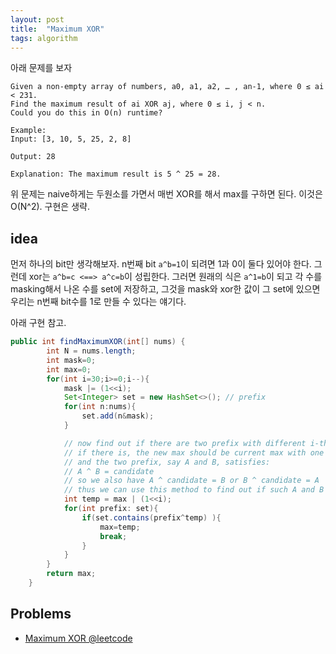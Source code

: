 ```yaml
---
layout: post
title:  "Maximum XOR"
tags: algorithm
---
```


아래 문제를 보자

```
Given a non-empty array of numbers, a0, a1, a2, … , an-1, where 0 ≤ ai < 231.
Find the maximum result of ai XOR aj, where 0 ≤ i, j < n.
Could you do this in O(n) runtime?

Example:
Input: [3, 10, 5, 25, 2, 8]

Output: 28

Explanation: The maximum result is 5 ^ 25 = 28.

```

위 문제는 naive하게는 두원소를 가면서 매번 XOR를 해서 max를 구하면 된다. 이것은 O(N^2). 구현은 생략.

## idea

먼저 하나의 bit만 생각해보자. n번째 bit `a^b=1`이 되려면 1과 0이 둘다 있어야 한다. 그런데 xor는 `a^b=c <==> a^c=b`이 성립한다. 그러면 원래의 식은 `a^1=b`이 되고 각 수를 masking해서 나온 수를 set에 저장하고, 그것을 mask와 xor한 값이 그 set에 있으면 우리는 n번째 bit수를 1로 만들 수 있다는 얘기다.

아래 구현 참고.


```java
public int findMaximumXOR(int[] nums) {
        int N = nums.length;
        int mask=0;
        int max=0;
        for(int i=30;i>=0;i--){
            mask |= (1<<i);
            Set<Integer> set = new HashSet<>(); // prefix
            for(int n:nums){
                set.add(n&mask);
            }

            // now find out if there are two prefix with different i-th bit
            // if there is, the new max should be current max with one 1 bit at i-th position, which is candidate
            // and the two prefix, say A and B, satisfies:
            // A ^ B = candidate
            // so we also have A ^ candidate = B or B ^ candidate = A
            // thus we can use this method to find out if such A and B exists in the set
            int temp = max | (1<<i);
            for(int prefix: set){
                if(set.contains(prefix^temp) ){
                    max=temp;
                    break;
                }
            }
        }
        return max;
    }

```


## Problems

- [Maximum XOR  @leetcode](https://leetcode.com/problems/maximum-xor-of-two-numbers-in-an-array/)





